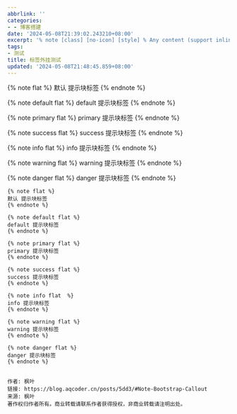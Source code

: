 ```yaml
---
abbrlink: ''
categories:
- - 博客搭建
date: '2024-05-08T21:39:02.243210+08:00'
excerpt: '% note [class] [no-icon] [style] % Any content (support inline tags too.io). % endnote % '
tags:
- 测试
title: 标签外挂测试
updated: '2024-05-08T21:48:45.859+08:00'
---
```

{% note flat %}
默认 提示块标签
{% endnote %}

{% note default flat %}
default 提示块标签
{% endnote %}

{% note primary flat %}
primary 提示块标签
{% endnote %}

{% note success flat %}
success 提示块标签
{% endnote %}

{% note info flat  %}
info 提示块标签
{% endnote %}

{% note warning flat %}
warning 提示块标签
{% endnote %}

{% note danger flat %}
danger 提示块标签
{% endnote %}

```plaintext
{% note flat %}
默认 提示块标签
{% endnote %}

{% note default flat %}
default 提示块标签
{% endnote %}

{% note primary flat %}
primary 提示块标签
{% endnote %}

{% note success flat %}
success 提示块标签
{% endnote %}

{% note info flat  %}
info 提示块标签
{% endnote %}

{% note warning flat %}
warning 提示块标签
{% endnote %}

{% note danger flat %}
danger 提示块标签
{% endnote %}


作者: 枫叶
链接: https://blog.aqcoder.cn/posts/5dd3/#Note-Bootstrap-Callout
来源: 枫叶
著作权归作者所有。商业转载请联系作者获得授权，非商业转载请注明出处。
```
